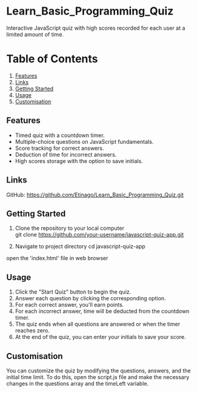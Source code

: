 # Learn_Basic_Programming_Quiz
Interactive JavaScript quiz with high scores recorded for each user at a limited amount of time.

# Table of Contents 
1. [Features](#features)
2. [Links](#links)
3. [Getting Started](#getting-started)
4. [Usage](#usage)
5. [Customisation](#customisation)

## Features 

- Timed quiz with a countdown timer.
- Multiple-choice questions on JavaScript fundamentals.
- Score tracking for correct answers.
- Deduction of time for incorrect answers.
- High scores storage with the option to save initials.

## Links 

GitHub: https://github.com/Etinago/Learn_Basic_Programming_Quiz.git


## Getting Started 

1. Clone the repository to your local computer  
git clone https://github.com/your-username/javascript-quiz-app.git

2. Navigate to project directory 
cd javascript-quiz-app

open the 'index.html' file in web browser

## Usage

1. Click the "Start Quiz" button to begin the quiz.
2. Answer each question by clicking the corresponding option.
3. For each correct answer, you'll earn points.
4. For each incorrect answer, time will be deducted from the countdown timer.
5. The quiz ends when all questions are answered or when the timer reaches zero.
6. At the end of the quiz, you can enter your initials to save your score.

## Customisation
You can customize the quiz by modifying the questions, answers, and the initial time limit. To do this, open the script.js file and make the necessary changes in the questions array and the timeLeft variable.
